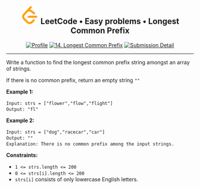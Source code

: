 <h2 align="center">
    <img alt="LeetCode logo" src="../../docs/assets/leetcode.svg" />
    LeetCode • Easy problems • Longest Common Prefix
</h2>
<div align="center">

[![Profile](https://img.shields.io/badge/leetcode.com-smnvdev-f79f1b.svg?logo=leetcode)](https://leetcode.com/smnvdev/)
[![14. Longest Common Prefix](https://img.shields.io/badge/14._Longest_Common_Prefix-00b8a3.svg?logo=leetcode)](https://leetcode.com/problems/longest-common-prefix/)
[![Submission Detail](https://img.shields.io/badge/Submission_Detail-Accepted-449d44.svg?logo=leetcode)](https://leetcode.com/submissions/detail/728692542/)
</div>

***

Write a function to find the longest common prefix string amongst an array of strings.

If there is no common prefix, return an empty string `""`

**Example 1:**
```
Input: strs = ["flower","flow","flight"]
Output: "fl"
```

**Example 2:**
```
Input: strs = ["dog","racecar","car"]
Output: ""
Explanation: There is no common prefix among the input strings.
```

**Constraints:**
 - `1 <= strs.length <= 200`
 - `0 <= strs[i].length <= 200`
 - `strs[i]` consists of only lowercase English letters.
